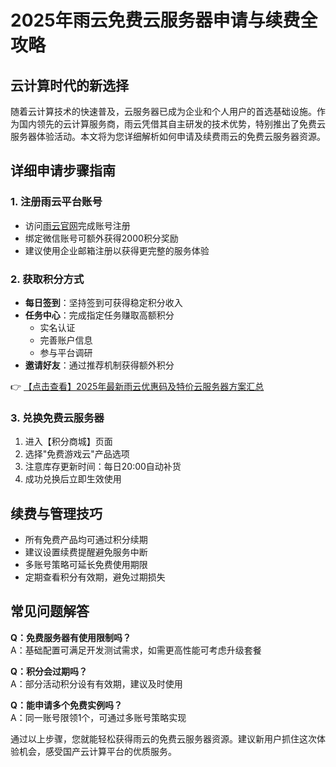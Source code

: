 # 2025年雨云免费云服务器申请与续费全攻略

## 云计算时代的新选择

随着云计算技术的快速普及，云服务器已成为企业和个人用户的首选基础设施。作为国内领先的云计算服务商，雨云凭借其自主研发的技术优势，特别推出了免费云服务器体验活动。本文将为您详细解析如何申请及续费雨云的免费云服务器资源。

## 详细申请步骤指南

### 1. 注册雨云平台账号
- 访问[雨云官网](https://bit.ly/RainYun)完成账号注册
- 绑定微信账号可额外获得2000积分奖励
- 建议使用企业邮箱注册以获得更完整的服务体验

### 2. 获取积分方式
- **每日签到**：坚持签到可获得稳定积分收入
- **任务中心**：完成指定任务赚取高额积分
  - 实名认证
  - 完善账户信息
  - 参与平台调研
- **邀请好友**：通过推荐机制获得额外积分

👉 [【点击查看】2025年最新雨云优惠码及特价云服务器方案汇总](https://bit.ly/RainYun)

### 3. 兑换免费云服务器
1. 进入【积分商城】页面
2. 选择"免费游戏云"产品选项
3. 注意库存更新时间：每日20:00自动补货
4. 成功兑换后立即生效使用

## 续费与管理技巧

- 所有免费产品均可通过积分续期
- 建议设置续费提醒避免服务中断
- 多账号策略可延长免费使用期限
- 定期查看积分有效期，避免过期损失

## 常见问题解答

**Q：免费服务器有使用限制吗？**  
A：基础配置可满足开发测试需求，如需更高性能可考虑升级套餐

**Q：积分会过期吗？**  
A：部分活动积分设有有效期，建议及时使用

**Q：能申请多个免费实例吗？**  
A：同一账号限领1个，可通过多账号策略实现

通过以上步骤，您就能轻松获得雨云的免费云服务器资源。建议新用户抓住这次体验机会，感受国产云计算平台的优质服务。
